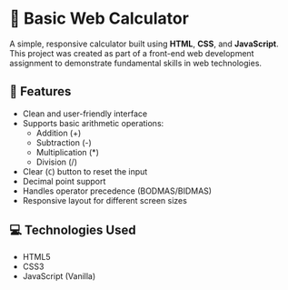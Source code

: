 # 🔢 Basic Web Calculator

A simple, responsive calculator built using **HTML**, **CSS**, and **JavaScript**. This project was created as part of a front-end web development assignment to demonstrate fundamental skills in web technologies.

## 📌 Features

- Clean and user-friendly interface
- Supports basic arithmetic operations:
  - Addition (+)
  - Subtraction (-)
  - Multiplication (*)
  - Division (/)
- Clear (`C`) button to reset the input
- Decimal point support
- Handles operator precedence (BODMAS/BIDMAS)
- Responsive layout for different screen sizes

## 💻 Technologies Used

- HTML5
- CSS3
- JavaScript (Vanilla)
